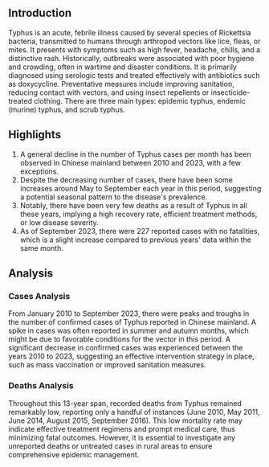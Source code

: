 ## Introduction

Typhus is an acute, febrile illness caused by several species of Rickettsia bacteria, transmitted to humans through arthropod vectors like lice, fleas, or mites. It presents with symptoms such as high fever, headache, chills, and a distinctive rash. Historically, outbreaks were associated with poor hygiene and crowding, often in wartime and disaster conditions. It is primarily diagnosed using serologic tests and treated effectively with antibiotics such as doxycycline. Preventative measures include improving sanitation, reducing contact with vectors, and using insect repellents or insecticide-treated clothing. There are three main types: epidemic typhus, endemic (murine) typhus, and scrub typhus.

## Highlights

1. A general decline in the number of Typhus cases per month has been observed in Chinese mainland between 2010 and 2023, with a few exceptions.<br/>
2. Despite the decreasing number of cases, there have been some increases around May to September each year in this period, suggesting a potential seasonal pattern to the disease's prevalence.<br/>
3. Notably, there have been very few deaths as a result of Typhus in all these years, implying a high recovery rate, efficient treatment methods, or low disease severity.<br/>
4. As of September 2023, there were 227 reported cases with no fatalities, which is a slight increase compared to previous years' data within the same month.

## Analysis

### Cases Analysis

From January 2010 to September 2023, there were peaks and troughs in the number of confirmed cases of Typhus reported in Chinese mainland. A spike in cases was often reported in summer and autumn months, which might be due to favorable conditions for the vector in this period. A significant decrease in confirmed cases was experienced between the years 2010 to 2023, suggesting an effective intervention strategy in place, such as mass vaccination or improved sanitation measures.

### Deaths Analysis

Throughout this 13-year span, recorded deaths from Typhus remained remarkably low, reporting only a handful of instances (June 2010, May 2011, June 2014, August 2015, September 2016). This low mortality rate may indicate effective treatment regimens and prompt medical care, thus minimizing fatal outcomes. However, it is essential to investigate any unreported deaths or untreated cases in rural areas to ensure comprehensive epidemic management.
